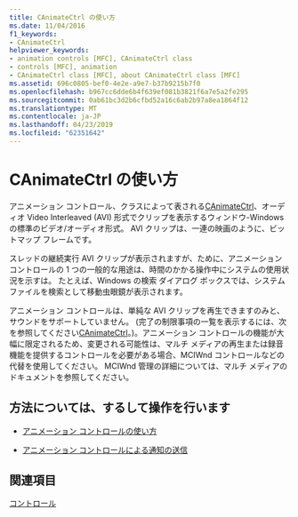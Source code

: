 ```yaml
---
title: CAnimateCtrl の使い方
ms.date: 11/04/2016
f1_keywords:
- CAnimateCtrl
helpviewer_keywords:
- animation controls [MFC], CAnimateCtrl class
- controls [MFC], animation
- CAnimateCtrl class [MFC], about CAnimateCtrl class [MFC]
ms.assetid: 696c0805-bef0-4e2e-a9e7-b37b9215b7f0
ms.openlocfilehash: b967cc6dde6b4f639ef081b3821f6a7e5a2fe295
ms.sourcegitcommit: 0ab61bc3d2b6cfbd52a16c6ab2b97a8ea1864f12
ms.translationtype: MT
ms.contentlocale: ja-JP
ms.lasthandoff: 04/23/2019
ms.locfileid: "62351642"
---
```

# <a name="using-canimatectrl"></a>CAnimateCtrl の使い方

アニメーション コントロール、クラスによって表される[CAnimateCtrl](../mfc/reference/canimatectrl-class.md)、オーディオ Video Interleaved (AVI) 形式でクリップを表示するウィンドウ-Windows の標準のビデオ/オーディオ形式。 AVI クリップは、一連の映画のように、ビットマップ フレームです。

スレッドの継続実行 AVI クリップが表示されますが、ために、アニメーション コントロールの 1 つの一般的な用途は、時間のかかる操作中にシステムの使用状況を示すは。 たとえば、Windows の検索 ダイアログ ボックスでは、システム ファイルを検索として移動虫眼鏡が表示されます。

アニメーション コントロールは、単純な AVI クリップを再生できますのみと、サウンドをサポートしていません。 (完了の制限事項の一覧を表示するには、次を参照してください[CAnimateCtrl](../mfc/reference/canimatectrl-class.md)。)。アニメーション コントロールの機能が大幅に限定されるため、変更される可能性は、マルチ メディアの再生または録音機能を提供するコントロールを必要がある場合、MCIWnd コントロールなどの代替を使用してください。 MCIWnd 管理の詳細については、マルチ メディアのドキュメントを参照してください。

## <a name="what-do-you-want-to-know-more-about"></a>方法については、するして操作を行います

- [アニメーション コントロールの使い方](../mfc/using-an-animation-control.md)

- [アニメーション コントロールによる通知の送信](../mfc/notifications-sent-by-animation-controls.md)

## <a name="see-also"></a>関連項目

[コントロール](../mfc/controls-mfc.md)
